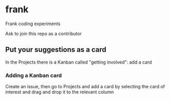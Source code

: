 # frank
Frank coding experiments

Ask to join this repo as a contributor

## Put your suggestions as a card
In the Projects there is a Kanban called "getting involved": add a card

### Adding a Kanban card
Create an issue, then go to Projects and add a card by selecting the card of interest and drag and drop it to the relevant column
